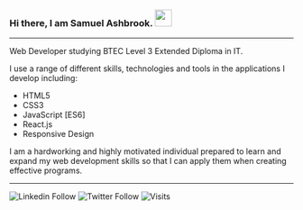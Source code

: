 ### Hi there, I am Samuel Ashbrook. <img src= "https://raw.githubusercontent.com/MartinHeinz/MartinHeinz/master/wave.gif" width= "30px">

---

Web Developer studying BTEC Level 3 Extended Diploma in IT.

I use a range of different skills, technologies and tools in the applications I develop including:
- HTML5
- CSS3		
- JavaScript [ES6]
- React.js
- Responsive Design

I am a hardworking and highly motivated individual prepared to learn and expand my web development skills so that I can apply them when creating effective programs.

---
![Linkedin Follow](https://img.shields.io/twitter/follow/samuelashbrook?label=LinkedIn&logo=Linkedin&style=social)
![Twitter Follow](https://img.shields.io/twitter/follow/ashbrook_samuel?color=blue&label=Twitter&style=social)
![Visits](https://komarev.com/ghpvc/?username=SamuelAshbrook&color=blue)


<!--
**SamuelAshbrook/SamuelAshbrook** is a ✨ _special_ ✨ repository because its `README.md` (this file) appears on your GitHub profile.

Here are some ideas to get you started:

- 🔭 I’m currently working on ...
- 🌱 I’m currently learning ...
- 👯 I’m looking to collaborate on ...
- 🤔 I’m looking for help with ...
- 💬 Ask me about ...
- 📫 How to reach me: ...
- 😄 Pronouns: ...
- ⚡ Fun fact: ...
-->
